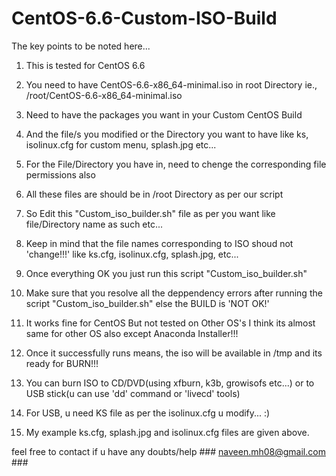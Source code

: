 # CentOS-6.6-Custom-ISO-Build

The key points to be noted here...

1. This is tested for CentOS 6.6

2. You need to have CentOS-6.6-x86_64-minimal.iso in root Directory ie.,
        /root/CentOS-6.6-x86_64-minimal.iso

3. Need to have the packages you want in your Custom CentOS Build

4. And the file/s you modified or the Directory you want to have like ks, isolinux.cfg for custom menu, splash.jpg etc...


5. For the File/Directory you have in, need to chenge the corresponding file permissions also

6. All these files are should be in /root Directory as per our script

7. So Edit this "Custom_iso_builder.sh" file as per you want like file/Directory name as such etc...

8. Keep in mind that the file names corresponding to ISO shoud not 'change!!!' like ks.cfg, isolinux.cfg, splash.jpg, etc...


9. Once everything OK you just run this script "Custom_iso_builder.sh"

10. Make sure that you resolve all the deppendency errors after running the script "Custom_iso_builder.sh" else the BUILD is 'NOT OK!'
 
11. It works fine for CentOS But not tested on Other OS's I think its almost same for other OS also except Anaconda Installer!!!

12. Once it successfully runs means, the iso will be available in /tmp and its ready for BURN!!!
 
13. You can burn ISO to CD/DVD(using xfburn, k3b, growisofs etc...) or to USB stick(u can use 'dd' command or 'livecd' tools)
 
14. For USB, u need KS file as per the isolinux.cfg u modify... :)

15. My example ks.cfg, splash.jpg and isolinux.cfg files are given above.


feel free to contact if u have any doubts/help ### naveen.mh08@gmail.com ###
